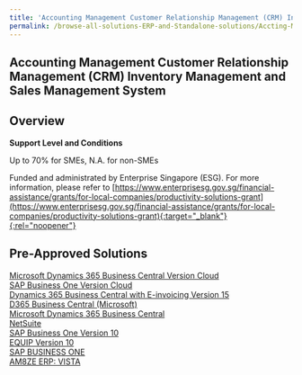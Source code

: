 ```yaml
---
title: 'Accounting Management Customer Relationship Management (CRM) Inventory Management and Sales Management System'
permalink: /browse-all-solutions-ERP-and-Standalone-solutions/Accting-Mgmt--CRM--Inventory-Mgmt-and-Sales-Mgmt-System
---
```


## Accounting Management Customer Relationship Management (CRM) Inventory Management and Sales Management System
## Overview

**Support Level and Conditions**

Up to 70% for SMEs, N.A. for non-SMEs

Funded and administrated by Enterprise Singapore (ESG). For more information, please refer to
[https://www.enterprisesg.gov.sg/financial-assistance/grants/for-local-companies/productivity-solutions-grant](https://www.enterprisesg.gov.sg/financial-assistance/grants/for-local-companies/productivity-solutions-grant){:target="_blank"}{:rel="noopener"}

## Pre-Approved Solutions

<a href='/productivity-solutions-grant/solutionrepo/solution114' target='_blank'>Microsoft Dynamics 365 Business Central Version Cloud</a><br>
<a href='/productivity-solutions-grant/solutionrepo/solution120' target='_blank'>SAP Business One Version Cloud</a><br>
<a href='/productivity-solutions-grant/solutionrepo/solution1101' target='_blank'>Dynamics 365 Business Central with E-invoicing Version 15 </a><br>
<a href='/productivity-solutions-grant/solutionrepo/solution1541' target='_blank'>D365 Business Central (Microsoft)</a><br>
<a href='/productivity-solutions-grant/solutionrepo/solution1542' target='_blank'>Microsoft Dynamics 365 Business Central</a><br>
<a href='/productivity-solutions-grant/solutionrepo/solution1855' target='_blank'>NetSuite</a><br>
<a href='/productivity-solutions-grant/solutionrepo/solution1994' target='_blank'>SAP Business One Version 10</a><br>
<a href='/productivity-solutions-grant/solutionrepo/solution2042' target='_blank'>EQUIP Version 10</a><br>
<a href='/productivity-solutions-grant/solutionrepo/solution2875' target='_blank'>SAP BUSINESS ONE</a><br>
<a href='/productivity-solutions-grant/solutionrepo/solution2895' target='_blank'>AM8ZE ERP: VISTA</a><br>
